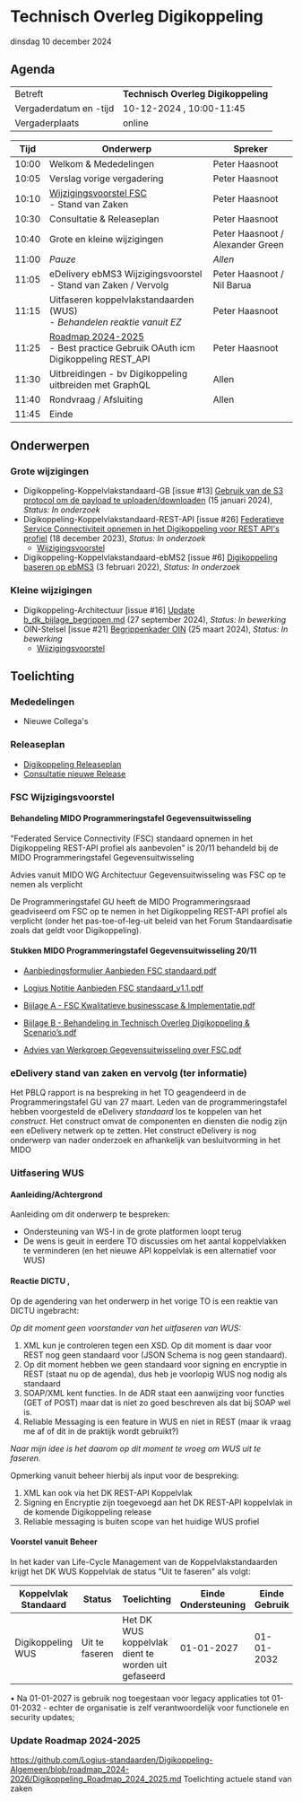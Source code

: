 <!-----------------------------







   :warning: Dit bestand wordt automatisch gegenereerd.
   :warning: Handmatige toevoegingen worden overschreven.







----------------------------->
# Technisch Overleg Digikoppeling

dinsdag 10 december 2024


## Agenda 

|  |   |
|------------------------|-------------------------------------| 
| Betreft  | **Technisch Overleg Digikoppeling** |
| Vergaderdatum en -tijd | 10-12-2024 , 10:00-11:45 |
| Vergaderplaats  | online |



| Tijd | Onderwerp |Spreker|
| --- | --- | --- |  
| 10:00| Welkom & Mededelingen        |    Peter Haasnoot |
| 10:05| Verslag vorige vergadering       |    Peter Haasnoot |
| 10:10 | [Wijzigingsvoorstel FSC](https://github.com/Logius-standaarden/Digikoppeling-Koppelvlakstandaard-REST-API/issues/26) <BR>- Stand van Zaken| Peter Haasnoot | 
| 10:30| Consultatie & Releaseplan      |    Peter Haasnoot |
| 10:40| Grote en kleine wijzigingen <BR> | Peter Haasnoot / Alexander Green | 
| 11:00 | _Pauze_ | _Allen_ |
| 11:05  | eDelivery ebMS3 Wijzigingsvoorstel - Stand van Zaken / Vervolg | Peter Haasnoot / Nil Barua| 
| 11:15  | Uitfaseren koppelvlakstandaarden (WUS)<BR> - _Behandelen reaktie vanuit EZ_| Peter Haasnoot |
| 11:25 | [Roadmap 2024-2025](https://github.com/Logius-standaarden/Digikoppeling-Algemeen/blob/roadmap_2024-2026/Digikoppeling_Roadmap_2024_2025.md#tijdlijn-roadmap-digikoppeling-standaarden) <BR>- Best practice Gebruik OAuth icm Digikoppeling REST_API|Peter Haasnoot|
| 11:30 | Uitbreidingen - bv Digikoppeling uitbreiden met GraphQL   | Allen | 
| 11:40  | Rondvraag / Afsluiting | Allen | 
| 11:45 | Einde |

## Onderwerpen

### Grote wijzigingen
* Digikoppeling-Koppelvlakstandaard-GB [issue #13] [Gebruik van de S3 protocol om de payload te uploaden/downloaden](https://github.com/Logius-standaarden/Digikoppeling-Koppelvlakstandaard-GB/issues/13) (15 januari 2024), _Status: In onderzoek_
* Digikoppeling-Koppelvlakstandaard-REST-API [issue #26] [Federatieve Service Connectiviteit opnemen in het Digikoppeling voor REST API's profiel](https://github.com/Logius-standaarden/Digikoppeling-Koppelvlakstandaard-REST-API/issues/26) (18 december 2023), _Status: In onderzoek_
  * [Wijzigingsvoorstel](https://github.com//Logius-standaarden/Digikoppeling-Architectuur/pull/14/files)
* Digikoppeling-Koppelvlakstandaard-ebMS2 [issue #6] [Digikoppeling baseren op ebMS3](https://github.com/Logius-standaarden/Digikoppeling-Koppelvlakstandaard-ebMS2/issues/6) (3 februari 2022), _Status: In onderzoek_

### Kleine wijzigingen
* Digikoppeling-Architectuur [issue #16] [Update b_dk_bijlage_begrippen.md](https://github.com/Logius-standaarden/Digikoppeling-Architectuur/pull/16) (27 september 2024), _Status: In bewerking_
* OIN-Stelsel [issue #21] [Begrippenkader OIN](https://github.com/Logius-standaarden/OIN-Stelsel/issues/21) (25 maart 2024), _Status: In bewerking_
  * [Wijzigingsvoorstel](https://github.com//Logius-standaarden/OIN-Stelsel/pull/20/files)

## Toelichting


### Mededelingen

- Nieuwe Collega's

### Releaseplan

- [Digikoppeling Releaseplan](https://github.com/orgs/Logius-standaarden/projects/4)
- [Consultatie nieuwe Release](https://github.com/Logius-standaarden/Openbare-Consultaties/tree/master/20240919_Digikoppeling)

### FSC Wijzigingsvoorstel

#### Behandeling MIDO Programmeringstafel Gegevensuitwisseling
"Federated Service Connectivity (FSC) standaard opnemen in het Digikoppeling REST-API profiel als aanbevolen" is 20/11 behandeld bij de MIDO Programmeringstafel Gegevensuitwisseling

Advies vanuit MIDO WG Architectuur Gegevensuitwisseling was FSC op te nemen als verplicht 

De Programmeringstafel GU heeft de MIDO Programmeringsraad geadviseerd om FSC op te nemen in het Digikoppeling REST-API profiel als verplicht (onder het pas-toe-of-leg-uit beleid van het Forum Standaardisatie zoals dat geldt voor Digikoppeling).


#### Stukken MIDO Programmeringstafel Gegevensuitwisseling 20/11

- [Aanbiedingsformulier Aanbieden FSC standaard.pdf](https://pgdi.nl/files/view/ecbd5947-f632-4d94-aa16-cc5c486d47e5/20241120-pt-gu-4a.pdf)

- [Logius Notitie Aanbieden FSC standaard_v1.1.pdf](https://pgdi.nl/files/view/e900f4d0-52d4-4d57-9542-fe6abe984d8c/20241120-pt-gu-4b.pdf)

- [Bijlage A - FSC Kwalitatieve businesscase & Implementatie.pdf](https://pgdi.nl/files/view/62ffdc35-702c-4997-b3fd-fbd290a112cc/20241120-pt-gu-4c.pdf)

- [Bijlage B - Behandeling in Technisch Overleg Digikoppeling & Scenario’s.pdf](https://pgdi.nl/files/view/ea2ed7e8-b50a-4769-a528-ffe1218d7d28/20241120-pt-gu-4d.pdf)

- [Advies van Werkgroep Gegevensuitwisseling over FSC.pdf](https://pgdi.nl/files/view/0c6d1df1-6db9-4407-aebd-eda726033804/20241120-pt-gu-4e.pdf)




### eDelivery stand van zaken en vervolg (ter informatie)

Het PBLQ rapport is na bespreking in het TO geagendeerd in de Programmeringstafel GU van 27 maart. Leden van de programmeringstafel hebben
voorgesteld de eDelivery _standaard_ los te koppelen van het _construct_. Het construct omvat de componenten en diensten die nodig zijn een eDelivery 
netwerk op te zetten.
Het construct eDelivery is nog onderwerp van nader onderzoek en afhankelijk van besluitvorming in het MIDO

### Uitfasering WUS

#### Aanleiding/Achtergrond

Aanleiding om dit onderwerp te bespreken:
- Ondersteuning van WS-I in de grote platformen loopt terug
- De wens is geuit in eerdere TO discussies om het aantal koppelvlakken te verminderen (en het nieuwe API koppelvlak is een alternatief voor WUS)
  
#### Reactie DICTU ,

Op de agendering van het onderwerp in het vorige TO is een reaktie van DICTU ingebracht:

_Op dit moment geen voorstander van het uitfaseren van WUS:_

1.	XML kun je controleren tegen een XSD. Op dit moment is daar voor REST nog geen standaard voor (JSON Schema is nog geen standaard).
1.  Op dit moment hebben we geen standaard voor signing en encryptie in REST (staat nu op de agenda), dus heb je voorlopig WUS nog nodig als standaard
1.	SOAP/XML kent functies. In de ADR staat een aanwijzing voor functies (GET of POST) maar dat is niet zo goed beschreven als dat bij SOAP wel is.
1.	Reliable Messaging is een feature in WUS en niet in REST (maar ik vraag me af of dit in de praktijk wordt gebruikt?)

_Naar mijn idee is het daarom op dit moment te vroeg om WUS uit te faseren._

Opmerking vanuit beheer hierbij als input voor de bespreking:

1. XML kan ook via het DK REST-API Koppelvlak
1. Signing en Encryptie zijn toegevoegd aan het DK REST-API koppelvlak in de komende  Digikoppeling release
4. Reliable messaging is buiten scope van het huidige WUS profiel

#### Voorstel vanuit Beheer

In het kader van Life-Cycle Management van de Koppelvlakstandaarden krijgt het DK WUS Koppelvlak de status "Uit te faseren" als volgt:

Koppelvlak Standaard| Status | Toelichting | Einde Ondersteuning| Einde Gebruik |
|----| -------|--------------|------|---|
|Digikoppeling WUS |  Uit te faseren | Het DK WUS koppelvlak dient te worden uit gefaseerd |  01-01-2027  | 01-01-2032|


•	Na 01-01-2027 is gebruik nog toegestaan voor legacy applicaties tot 01-01-2032 - echter de organisatie is zelf verantwoordelijk voor functionele en security updates;




### Update Roadmap 2024-2025

https://github.com/Logius-standaarden/Digikoppeling-Algemeen/blob/roadmap_2024-2026/Digikoppeling_Roadmap_2024_2025.md
Toelichting actuele stand van zaken 
